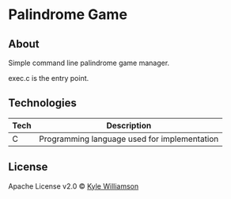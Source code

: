 # Palindrome Game

## About

Simple command line palindrome game manager.

exec.c is the entry point.

## Technologies

| **Tech** | **Description** |
|----------|-----------------|
| C | Programming language used for implementation |

## License

Apache License v2.0 © [Kyle Williamson ](https://github.com/kyledmw)